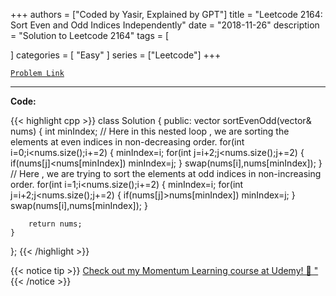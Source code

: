 
+++
authors = ["Coded by Yasir, Explained by GPT"]
title = "Leetcode 2164: Sort Even and Odd Indices Independently"
date = "2018-11-26"
description = "Solution to Leetcode 2164"
tags = [
    
]
categories = [
    "Easy"
]
series = ["Leetcode"]
+++



[`Problem Link`](https://leetcode.com/problems/sort-even-and-odd-indices-independently/description/)

---

**Code:**

{{< highlight cpp >}}
class Solution {
public:
    vector<int> sortEvenOdd(vector<int>& nums) {
        int minIndex;
// Here in this nested loop , we are sorting the elements at even indices in non-decreasing order.
        for(int i=0;i<nums.size();i+=2)
        {
            minIndex=i;
            for(int j=i+2;j<nums.size();j+=2)
            {
                if(nums[j]<nums[minIndex])
                    minIndex=j;
            }
            swap(nums[i],nums[minIndex]);
        }
// Here , we are trying to sort the elements at odd indices in non-increasing order. 
        for(int i=1;i<nums.size();i+=2)
        {
            minIndex=i;
            for(int j=i+2;j<nums.size();j+=2)
            {
                if(nums[j]>nums[minIndex])
                    minIndex=j;
            }
            swap(nums[i],nums[minIndex]);
        }
        
        return nums;
    }
};
{{< /highlight >}}



{{< notice tip >}}
[Check out my Momentum Learning course at Udemy! 🚀 "](https://www.udemy.com/course/blind-75-the-data-structures-and-algorithms-essentials/)
{{< /notice >}}

